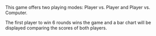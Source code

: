 This game offers two playing modes: Player vs. Player and Player vs. Computer.

The first player to win 6 rounds wins the game and a bar chart will be displayed comparing the scores of both players.
